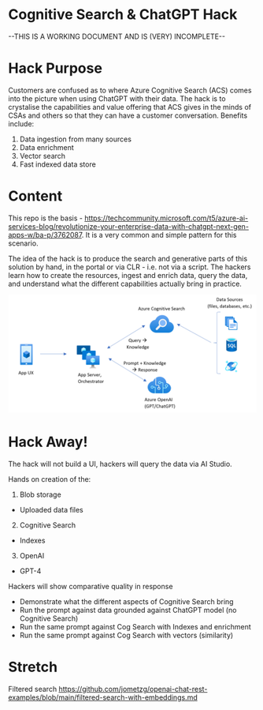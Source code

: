 # Cognitive Search & ChatGPT Hack

--THIS IS A WORKING DOCUMENT AND IS (VERY) INCOMPLETE--

# Hack Purpose
Customers are confused as to where Azure Cognitive Search (ACS) comes into the picture when using ChatGPT with their data. The hack is to crystalise the capabilities and value offering that ACS gives in the minds of CSAs and others so that they can have a customer conversation. Benefits include:
1. Data ingestion from many sources
2. Data enrichment
3. Vector search
4. Fast indexed data store

# Content
This repo is the basis - https://techcommunity.microsoft.com/t5/azure-ai-services-blog/revolutionize-your-enterprise-data-with-chatgpt-next-gen-apps-w/ba-p/3762087. It is a very common and simple pattern for this scenario.

The idea of the hack is to produce the search and generative parts of this solution by hand, in the portal or via CLR - i.e. not via a script. The hackers learn how to create the resources, ingest and enrich data, query the data, and understand what the different capabilities actually bring in practice.

![Imgur](https://github.com/ianlcurtis1/cog-search-and-chatgpt-hack/blob/main/Architecture.png)

# Hack Away!
The hack will not build a UI, hackers will query the data via AI Studio.

Hands on creation of the:
1. Blob storage
  - Uploaded data files
2. Cognitive Search
  - Indexes
3. OpenAI
  - GPT-4

Hackers will show comparative quality in response
- Demonstrate what the different aspects of Cognitive Search bring
- Run the prompt against data grounded against ChatGPT model (no Cognitive Search)
- Run the same prompt against Cog Search with Indexes and enrichment
- Run the same prompt against Cog Search with vectors (similarity)

# Stretch
Filtered search https://github.com/jometzg/openai-chat-rest-examples/blob/main/filtered-search-with-embeddings.md
